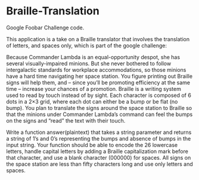 # Braille-Translation
Google Foobar Challenge code.

This application is a take on a Braille translator that involves the translation of letters, and spaces only, which
is part of the google challenge:

Because Commander Lambda is an equal-opportunity despot, she has several visually-impaired minions. But she never
bothered to follow intergalactic standards for workplace accommodations, so those minions have a hard time navigating
her space station. You figure printing out Braille signs will help them, and – since you’ll be promoting efficiency at
the same time – increase your chances of a promotion. Braille is a writing system used to read by touch instead of by
sight. Each character is composed of 6 dots in a 2×3 grid, where each dot can either be a bump or be flat (no bump).
You plan to translate the signs around the space station to Braille so that the minions under Commander Lambda’s
command can feel the bumps on the signs and “read” the text with their touch. 

Write a function answer(plaintext) that takes a string parameter and returns a string of 1’s and 0’s representing
the bumps and absence of bumps in the input string. Your function should be able to encode the 26 lowercase letters,
handle capital letters by adding a Braille capitalization mark before that character, and use a blank character
(000000) for spaces. All signs on the space station are less than fifty characters long and use only letters
and spaces.
